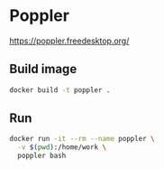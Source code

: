 # Poppler

<https://poppler.freedesktop.org/>

## Build image

```bash
docker build -t poppler .
```

## Run

```bash
docker run -it --rm --name poppler \
  -v $(pwd):/home/work \
  poppler bash
```
